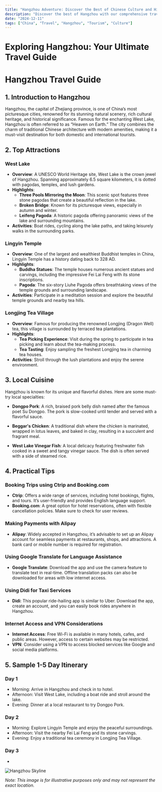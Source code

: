 ```yaml
---
title: "Hangzhou Adventure: Discover the Best of Chinese Culture and History"
description: "Discover the best of Hangzhou with our comprehensive travel guide. Explore top attractions, savor local cuisine, and get insider tips for an unforgettable Chinese adventure."
date: "2024-12-11"
tags: ["China", "Travel", "Hangzhou", "Tourism", "Culture"]
---
```


# Exploring Hangzhou: Your Ultimate Travel Guide

# Hangzhou Travel Guide

## 1. Introduction to Hangzhou
Hangzhou, the capital of Zhejiang province, is one of China’s most picturesque cities, renowned for its stunning natural scenery, rich cultural heritage, and historical significance. Famous for the enchanting West Lake, Hangzhou is often referred to as “Heaven on Earth.” The city combines the charm of traditional Chinese architecture with modern amenities, making it a must-visit destination for both domestic and international tourists.

## 2. Top Attractions

### West Lake
- **Overview**: A UNESCO World Heritage site, West Lake is the crown jewel of Hangzhou. Spanning approximately 6.5 square kilometers, it is dotted with pagodas, temples, and lush gardens.
- **Highlights**:
  - **Three Pools Mirroring the Moon**: This scenic spot features three stone pagodas that create a beautiful reflection in the lake.
  - **Broken Bridge**: Known for its picturesque views, especially in autumn and winter.
  - **Leifeng Pagoda**: A historic pagoda offering panoramic views of the lake and surrounding mountains.
- **Activities**: Boat rides, cycling along the lake paths, and taking leisurely walks in the surrounding parks.

### Lingyin Temple
- **Overview**: One of the largest and wealthiest Buddhist temples in China, Lingyin Temple has a history dating back to 328 AD.
- **Highlights**:
  - **Buddha Statues**: The temple houses numerous ancient statues and carvings, including the impressive Fei Lai Feng with its stone inscriptions.
  - **Pagoda**: The six-story Liuhe Pagoda offers breathtaking views of the temple grounds and surrounding landscape.
- **Activities**: Participate in a meditation session and explore the beautiful temple grounds and nearby tea hills.

### Longjing Tea Village
- **Overview**: Famous for producing the renowned Longjing (Dragon Well) tea, this village is surrounded by terraced tea plantations.
- **Highlights**:
  - **Tea Picking Experience**: Visit during the spring to participate in tea picking and learn about the tea-making process.
  - **Tea Tasting**: Enjoy sampling the freshest Longjing tea in charming tea houses.
- **Activities**: Stroll through the lush plantations and enjoy the serene environment.

## 3. Local Cuisine
Hangzhou is known for its unique and flavorful dishes. Here are some must-try local specialties:

- **Dongpo Pork**: A rich, braised pork belly dish named after the famous poet Su Dongpo. The pork is slow-cooked until tender and served with a flavorful sauce.
  
- **Beggar's Chicken**: A traditional dish where the chicken is marinated, wrapped in lotus leaves, and baked in clay, resulting in a succulent and fragrant meal.

- **West Lake Vinegar Fish**: A local delicacy featuring freshwater fish cooked in a sweet and tangy vinegar sauce. The dish is often served with a side of steamed rice.

## 4. Practical Tips

### Booking Trips using Ctrip and Booking.com
- **Ctrip**: Offers a wide range of services, including hotel bookings, flights, and tours. It’s user-friendly and provides English language support.
- **Booking.com**: A great option for hotel reservations, often with flexible cancellation policies. Make sure to check for user reviews.

### Making Payments with Alipay
- **Alipay**: Widely accepted in Hangzhou, it’s advisable to set up an Alipay account for seamless payments at restaurants, shops, and attractions. A bank card or mobile number is required for registration.

### Using Google Translate for Language Assistance
- **Google Translate**: Download the app and use the camera feature to translate text in real-time. Offline translation packs can also be downloaded for areas with low internet access.

### Using Didi for Taxi Services
- **Didi**: This popular ride-hailing app is similar to Uber. Download the app, create an account, and you can easily book rides anywhere in Hangzhou.

### Internet Access and VPN Considerations
- **Internet Access**: Free Wi-Fi is available in many hotels, cafes, and public areas. However, access to certain websites may be restricted.
- **VPN**: Consider using a VPN to access blocked services like Google and social media platforms.

## 5. Sample 1-5 Day Itinerary

### Day 1
- Morning: Arrive in Hangzhou and check in to hotel.
- Afternoon: Visit West Lake, including a boat ride and stroll around the lake.
- Evening: Dinner at a local restaurant to try Dongpo Pork.

### Day 2
- Morning: Explore Lingyin Temple and enjoy the peaceful surroundings.
- Afternoon: Visit the nearby Fei Lai Feng and its stone carvings.
- Evening: Enjoy a traditional tea ceremony in Longjing Tea Village.

### Day 3
-

<img src="https://source.unsplash.com/1600x900/?Hangzhou,cityscape" alt="Hangzhou Skyline" loading="lazy">

*Note: This image is for illustrative purposes only and may not represent the exact location.*

